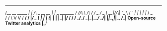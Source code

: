   _____                    _     _               _               
 /__   \__      _____  ___| |_  /_\  _ __   __ _| |_   _ _______ 
  / /\/\ \ /\ / / _ \/ _ \ __|//_\\| '_ \ / _` | | | | |_  / _ \
 / /    \ V  V /  __/  __/ |_/  _  \ | | | (_| | | |_| |/ /  __/
 \/      \_/\_/ \___|\___|\__\_/ \_/_| |_|\__,_|_|\__, /___\___|
 Open-source Twitter analytics					|___/         